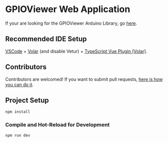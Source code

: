 # GPIOViewer Web Application

If your are looking for the GPIOViewer Arduino Library, go [here](https://github.com/thelastoutpostworkshop/gpio_viewer).

## Recommended IDE Setup

[VSCode](https://code.visualstudio.com/) + [Volar](https://marketplace.visualstudio.com/items?itemName=Vue.volar) (and disable Vetur) + [TypeScript Vue Plugin (Volar)](https://marketplace.visualstudio.com/items?itemName=Vue.vscode-typescript-vue-plugin).

## Contributors
Contributors are welcomed!  If you want to submit pull requests, [here is how you can do it](https://docs.github.com/en/get-started/exploring-projects-on-github/contributing-to-a-project).

## Project Setup

```sh
npm install
```

### Compile and Hot-Reload for Development

```sh
npm run dev
```